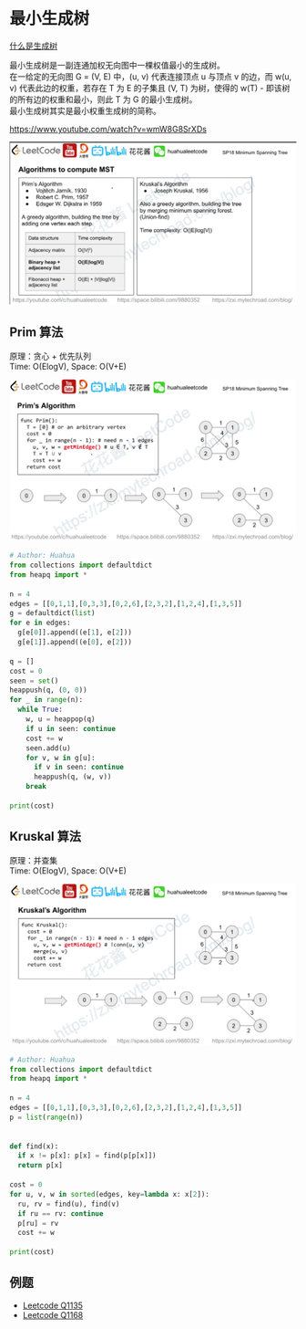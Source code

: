 
# 最小生成树
[什么是生成树](./../SpanningTree/README.md)  

最小生成树是一副连通加权无向图中一棵权值最小的生成树。  
在一给定的无向图 G = (V, E) 中，(u, v) 代表连接顶点 u 与顶点 v 的边，而 w(u, v) 代表此边的权重，若存在 T 为 E 的子集且 (V, T) 为树，使得的 w(T) - 即该树的所有边的权重和最小，则此 T 为 G 的最小生成树。  
最小生成树其实是最小权重生成树的简称。  

https://www.youtube.com/watch?v=wmW8G8SrXDs  

![](./mst1.png)  

## Prim 算法
原理：贪心 + 优先队列  
Time: O(ElogV), Space: O(V+E)  

![](./mst2.png)  

```python
# Author: Huahua
from collections import defaultdict
from heapq import *
 
n = 4
edges = [[0,1,1],[0,3,3],[0,2,6],[2,3,2],[1,2,4],[1,3,5]]
g = defaultdict(list)
for e in edges:
  g[e[0]].append((e[1], e[2]))
  g[e[1]].append((e[0], e[2]))
 
q = []
cost = 0
seen = set()
heappush(q, (0, 0))
for _ in range(n):
  while True:
    w, u = heappop(q)
    if u in seen: continue  
    cost += w
    seen.add(u)
    for v, w in g[u]:
      if v in seen: continue
      heappush(q, (w, v))
    break
 
print(cost)
```

## Kruskal 算法
原理：并查集  
Time: O(ElogV), Space: O(V+E)  

![](./mst3.png)  

```python
# Author: Huahua
from collections import defaultdict
from heapq import *
 
n = 4
edges = [[0,1,1],[0,3,3],[0,2,6],[2,3,2],[1,2,4],[1,3,5]]
p = list(range(n))
 
 
def find(x):
  if x != p[x]: p[x] = find(p[p[x]])
  return p[x]
 
cost = 0
for u, v, w in sorted(edges, key=lambda x: x[2]):
  ru, rv = find(u), find(v)
  if ru == rv: continue
  p[ru] = rv
  cost += w
 
print(cost)
```

## 例题
* [Leetcode Q1135](./../../../Leetcode%20Practices/algorithms/medium/1135%20Connecting%20Cities%20With%20Minimum%20Cost.java)
* [Leetcode Q1168]()

